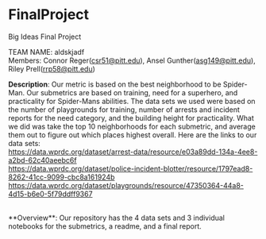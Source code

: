 # FinalProject
Big Ideas Final Project <br>

TEAM NAME: aldskjadf <br>
Members: Connor Reger(csr51@pitt.edu), Ansel Gunther(asg149@pitt.edu), Riley Prell(rrp58@pitt.edu) <br>

**Description**: Our metric is based on the best neighborhood to be Spider-Man. Our submetrics are based on training, need for a superhero, and practicality for Spider-Mans abilities. The data sets we used were based on the number of playgrounds for training, number of arrests and incident reports for the need category, and the building height for practicality. What we did was take the top 10 neighborhoods for each submetric, and average them out to figure out which places highest overall. Here are the links to our data sets: <br>
https://data.wprdc.org/dataset/arrest-data/resource/e03a89dd-134a-4ee8-a2bd-62c40aeebc6f <br>
https://data.wprdc.org/dataset/police-incident-blotter/resource/1797ead8-8262-41cc-9099-cbc8a161924b <br>
https://data.wprdc.org/dataset/playgrounds/resource/47350364-44a8-4d15-b6e0-5f79ddff9367 <br>


<br>
**Overview**: Our repository has the 4 data sets and 3 individual notebooks for the submetrics, a readme, and a final report.
